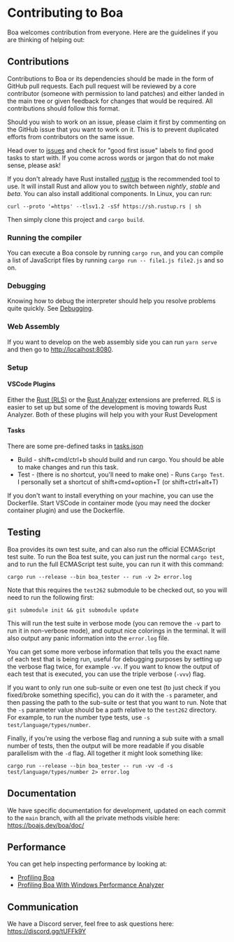 # Contributing to Boa

Boa welcomes contribution from everyone. Here are the guidelines if you are
thinking of helping out:

## Contributions

Contributions to Boa or its dependencies should be made in the form of GitHub
pull requests. Each pull request will be reviewed by a core contributor
(someone with permission to land patches) and either landed in the main tree or
given feedback for changes that would be required. All contributions should
follow this format.

Should you wish to work on an issue, please claim it first by commenting on
the GitHub issue that you want to work on it. This is to prevent duplicated
efforts from contributors on the same issue.

Head over to [issues][issues] and check for "good first issue" labels to find
good tasks to start with. If you come across words or jargon that do not make
sense, please ask!

If you don't already have Rust installed [_rustup_][rustup] is the recommended
tool to use. It will install Rust and allow you to switch between _nightly_,
_stable_ and _beta_. You can also install additional components. In Linux, you
can run:

```shell
curl --proto '=https' --tlsv1.2 -sSf https://sh.rustup.rs | sh
```

Then simply clone this project and `cargo build`.

### Running the compiler

You can execute a Boa console by running `cargo run`, and you can compile a list
of JavaScript files by running `cargo run -- file1.js file2.js` and so on.

### Debugging

Knowing how to debug the interpreter should help you resolve problems quite quickly.
See [Debugging](./docs/debugging.md).

### Web Assembly

If you want to develop on the web assembly side you can run `yarn serve` and then go
to <http://localhost:8080>.

### Setup

#### VSCode Plugins

Either the [Rust (RLS)][rls_vscode] or the [Rust Analyzer][rust-analyzer_vscode]
extensions are preferred. RLS is easier to set up but some of the development is
moving towards Rust Analyzer. Both of these plugins will help you with your Rust
Development

#### Tasks

There are some pre-defined tasks in [tasks.json](.vscode/tasks.json)

- Build - shift+cmd/ctrl+b should build and run cargo. You should be able to make changes and run this task.
- Test - (there is no shortcut, you'll need to make one) - Runs `Cargo Test`.
  I personally set a shortcut of shift+cmd+option+T (or shift+ctrl+alt+T)

If you don't want to install everything on your machine, you can use the Dockerfile.
Start VSCode in container mode (you may need the docker container plugin) and use the Dockerfile.

## Testing

Boa provides its own test suite, and can also run the official ECMAScript test suite. To run the Boa test
suite, you can just run the normal `cargo test`, and to run the full ECMAScript test suite, you can run it
with this command:

```shell
cargo run --release --bin boa_tester -- run -v 2> error.log
```

Note that this requires the `test262` submodule to be checked out, so you will need to run the following first:

```shell
git submodule init && git submodule update
```

This will run the test suite in verbose mode (you can remove the `-v` part to run it in non-verbose mode),
and output nice colorings in the terminal. It will also output any panic information into the `error.log` file.

You can get some more verbose information that tells you the exact name of each test that is being run, useful
for debugging purposes by setting up the verbose flag twice, for example `-vv`. If you want to know the output of
each test that is executed, you can use the triple verbose (`-vvv`) flag.

If you want to only run one sub-suite or even one test (to just check if you fixed/broke something specific),
you can do it with the `-s` parameter, and then passing the path to the sub-suite or test that you want to run. Note
that the `-s` parameter value should be a path relative to the `test262` directory. For example, to run the number
type tests, use `-s test/language/types/number`.

Finally, if you're using the verbose flag and running a sub suite with a small number of tests, then the output will
be more readable if you disable parallelism with the `-d` flag. All together it might look something like:

```shell
cargo run --release --bin boa_tester -- run -vv -d -s test/language/types/number 2> error.log
```

## Documentation

We have specific documentation for development, updated on each commit to the `main` branch, with all the private
methods visible here: <https://boajs.dev/boa/doc/>

## Performance

You can get help inspecting performance by looking at:
- [Profiling Boa](./docs/profiling.md)
- [Profiling Boa With Windows Performance Analyzer](./docs/profiling_with_wpa.md)

## Communication

We have a Discord server, feel free to ask questions here:
<https://discord.gg/tUFFk9Y>

[issues]: https://github.com/boa-dev/boa/issues
[rustup]: https://rustup.rs/
[rls_vscode]: https://marketplace.visualstudio.com/items?itemName=rust-lang.rust
[rust-analyzer_vscode]: https://marketplace.visualstudio.com/items?itemName=matklad.rust-analyzer
